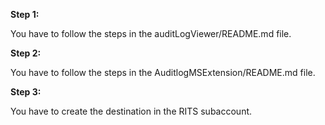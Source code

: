 **Step 1:**

  You have to follow the steps in the auditLogViewer/README.md file.
  
**Step 2:**

  You have to follow the steps in the AuditlogMSExtension/README.md file.
  
**Step 3:**

  You have to create the destination in the RITS subaccount.
